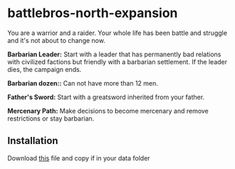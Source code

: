 # battlebros-north-expansion

You are a warrior and a raider. Your whole life has been battle and struggle and it's not about to change now.

**Barbarian Leader:** Start with a leader that has permanently bad relations with civilized factions but friendly with a barbarian settlement. If the leader dies, the campaign ends.

**Barbarian dozen::** Can not have more than 12 men.

**Father's Sword:** Start with a greatsword inherited from your father.

**Mercenary Path:** Make decisions to become mercenary and remove restrictions or stay barbarian.

## Installation

Download [this](https://github.com/tbabic/battlebros-north-expansion/releases/latest/download/north-expansion-mod.zip) file and copy if in your data folder

